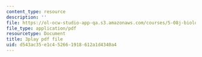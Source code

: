 ```yaml
---
content_type: resource
description: ''
file: https://ol-ocw-studio-app-qa.s3.amazonaws.com/courses/5-08j-biological-chemistry-ii-spring-2016/d543ac35e1c452661918612a1d4340a4_Tl9wrTWiFQY.pdf
file_type: application/pdf
resourcetype: Document
title: 3play pdf file
uid: d543ac35-e1c4-5266-1918-612a1d4340a4
---
```

